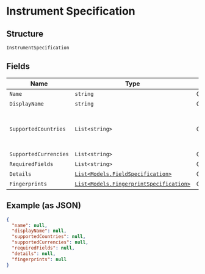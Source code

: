 
# Instrument Specification

## Structure

`InstrumentSpecification`

## Fields

| Name | Type | Tags | Description |
|  --- | --- | --- | --- |
| `Name` | `string` | Optional | - |
| `DisplayName` | `string` | Optional | - |
| `SupportedCountries` | `List<string>` | Optional | ISO 3166-1 alpha-2 or alpha-3 country codes. |
| `SupportedCurrencies` | `List<string>` | Optional | - |
| `RequiredFields` | `List<string>` | Optional | - |
| `Details` | [`List<Models.FieldSpecification>`](../../doc/models/field-specification.md) | Optional | - |
| `Fingerprints` | [`List<Models.FingerprintSpecification>`](../../doc/models/fingerprint-specification.md) | Optional | - |

## Example (as JSON)

```json
{
  "name": null,
  "displayName": null,
  "supportedCountries": null,
  "supportedCurrencies": null,
  "requiredFields": null,
  "details": null,
  "fingerprints": null
}
```

